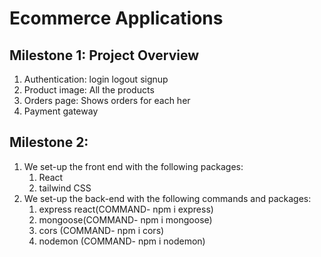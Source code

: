 # Ecommerce Applications

## Milestone 1: Project Overview


1. Authentication: login logout signup
2. Product image: All the products
3. Orders page: Shows orders for each her
4. Payment gateway

## Milestone 2: 

1. We set-up the front end with the following packages:
    1. React
    2. tailwind CSS 
2. We set-up the back-end with the following commands and packages:
    1. express react(COMMAND- npm i express)
    2. mongoose(COMMAND- npm i mongoose)
    3. cors (COMMAND- npm i cors)
    4. nodemon (COMMAND- npm i nodemon)